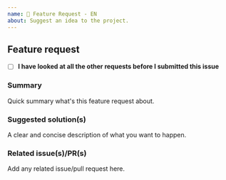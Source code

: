 ```yaml
---
name: 🚀 Feature Request - EN
about: Suggest an idea to the project.
---
```

<!-- markdownlint-disable MD041 -->

## Feature request

- [ ] **I have looked at all the other requests before I submitted this issue**

### Summary

Quick summary what's this feature request about.

### Suggested solution(s)

A clear and concise description of what you want to happen.

### Related issue(s)/PR(s)

Add any related issue/pull request here.
